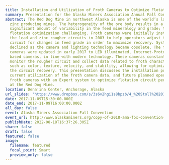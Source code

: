 ```yaml
---
title: Installation and Utilization of Froth Cameras to Optimize Flotation Performance
summary: Presentation for the Alaska Miners Association Annual Fall Convention.
abstract: The Red Dog Mine in northwest Alaska is one of the world’s largest
  zinc producing mines. The heterogeneity of the ore body results in a
  significant amount of variability in the feed mineralogy and grade; this makes
  flotation optimization challenging. Froth cameras were initially installed in
  the lead and zinc rougher circuits in 2003 to help operators adjust the
  circuit for changes in feed grade in order to maximize recovery. System use
  declined as the camera and lighting technology became obsolete. The froth
  cameras were updated in early 2017 to LED illuminated, Internet-Protocol (IP)
  based cameras, in line with modern technology. These cameras constantly
  monitor the rougher circuit and collect data related to froth characteristics,
  such as color, texture, velocity, and stability, allowing for optimization of
  the circuit recovery. This presentation discusses the installation process,
  current utilization of the froth camera data, and future planned operation of
  froth cameras with an Expert system to optimize flotation circuit performance
  at the Red Dog Mine.
location: Dena'ina Center, Anchorage, Alaska
url_slides: 'https://www.dropbox.com/s/3s6v2hgi1s8bpzb/4_%20Stoll%202017%20AMA%20VisioFroth_Final%20%28Read-Only%29.pdf?dl=0'
date: 2017-11-09T15:30:00.000Z
date_end: 2017-11-09T16:00:00.000Z
all_day: false
event: Alaska Miners Association Fall Convention
event_url: http://www.alaskaminers.org/copy-of-2018-ama-fbx-convention-pre-3
publishDate: 2022-08-18T16:37:26.305Z
share: false
draft: false
featured: false
image:
  filename: featured
  focal_point: Smart
  preview_only: false
---
```


